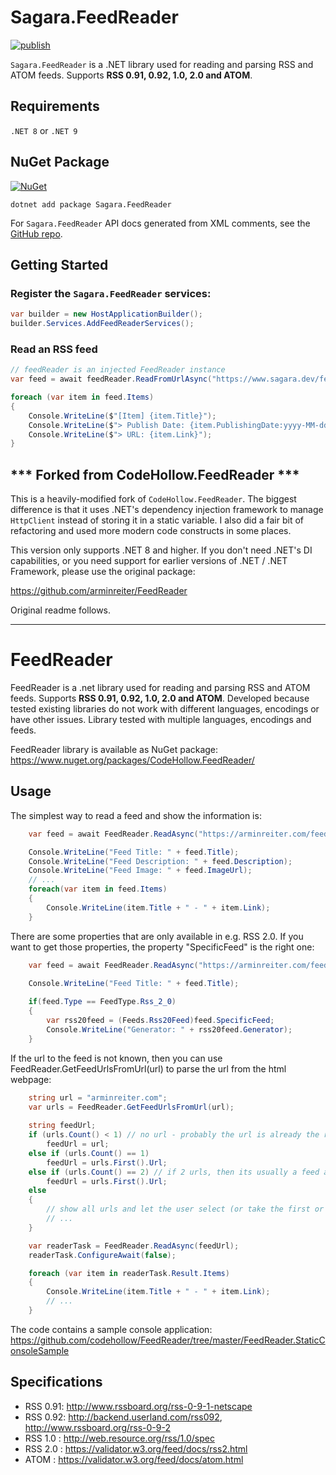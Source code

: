 # Sagara.FeedReader

[![publish](https://github.com/jonsagara/Sagara.FeedReader/actions/workflows/build-and-publish.yml/badge.svg)](https://github.com/jonsagara/Sagara.FeedReader/actions?query=workflow%3Apublish)

`Sagara.FeedReader` is a .NET library used for reading and parsing RSS and ATOM feeds. Supports **RSS 0.91, 0.92, 1.0, 2.0 and ATOM**.

## Requirements

`.NET 8` or `.NET 9`

## NuGet Package

[![NuGet](https://img.shields.io/nuget/v/Sagara.FeedReader?label=NuGet)](https://www.nuget.org/packages/Sagara.FeedReader/)

```
dotnet add package Sagara.FeedReader
```

For `Sagara.FeedReader` API docs generated from XML comments, see the [GitHub repo](src/Sagara.FeedReader/docs/index.md).

## Getting Started

### Register the `Sagara.FeedReader` services:

```csharp
var builder = new HostApplicationBuilder();
builder.Services.AddFeedReaderServices();
```

### Read an RSS feed

```csharp
// feedReader is an injected FeedReader instance
var feed = await feedReader.ReadFromUrlAsync("https://www.sagara.dev/feed.xml");

foreach (var item in feed.Items)
{
    Console.WriteLine($"[Item] {item.Title}");
    Console.WriteLine($"> Publish Date: {item.PublishingDate:yyyy-MM-dd HH:mm:ss zzzz}");
    Console.WriteLine($"> URL: {item.Link}");
}
```

## *** Forked from CodeHollow.FeedReader ***

This is a heavily-modified fork of `CodeHollow.FeedReader`. The biggest difference is that it uses .NET's dependency 
injection framework to manage `HttpClient` instead of storing it in a static variable. I also did a fair bit of 
refactoring and used more modern code constructs in some places.

This version only supports .NET 8 and higher. If you don't need .NET's DI capabilities, or you need support for earlier 
versions of .NET / .NET Framework, please use the original package:

https://github.com/arminreiter/FeedReader

Original readme follows.

-----

# FeedReader

FeedReader is a .net library used for reading and parsing RSS and ATOM feeds. Supports **RSS 0.91, 0.92, 1.0, 2.0 and ATOM**.
Developed because tested existing libraries do not work with different languages, encodings or have other issues. 
Library tested with multiple languages, encodings and feeds.

FeedReader library is available as NuGet package: https://www.nuget.org/packages/CodeHollow.FeedReader/

## Usage
The simplest way to read a feed and show the information is:
```csharp
    var feed = await FeedReader.ReadAsync("https://arminreiter.com/feed");

    Console.WriteLine("Feed Title: " + feed.Title);
    Console.WriteLine("Feed Description: " + feed.Description);
    Console.WriteLine("Feed Image: " + feed.ImageUrl);
    // ...
    foreach(var item in feed.Items)
    {
        Console.WriteLine(item.Title + " - " + item.Link);
    }
```

There are some properties that are only available in e.g. RSS 2.0. If you want to get those properties, the property "SpecificFeed" is the right one:

```csharp
    var feed = await FeedReader.ReadAsync("https://arminreiter.com/feed");

    Console.WriteLine("Feed Title: " + feed.Title);
            
    if(feed.Type == FeedType.Rss_2_0)
    {
        var rss20feed = (Feeds.Rss20Feed)feed.SpecificFeed;
        Console.WriteLine("Generator: " + rss20feed.Generator);
    }
```

If the url to the feed is not known, then you can use FeedReader.GetFeedUrlsFromUrl(url) to parse the url from the html webpage:

```csharp
    string url = "arminreiter.com";
    var urls = FeedReader.GetFeedUrlsFromUrl(url);
            
    string feedUrl;
    if (urls.Count() < 1) // no url - probably the url is already the right feed url
        feedUrl = url;
    else if (urls.Count() == 1)
        feedUrl = urls.First().Url;
    else if (urls.Count() == 2) // if 2 urls, then its usually a feed and a comments feed, so take the first per default
        feedUrl = urls.First().Url;
    else
    {
        // show all urls and let the user select (or take the first or ...)
        // ...
    }

    var readerTask = FeedReader.ReadAsync(feedUrl);
    readerTask.ConfigureAwait(false);

    foreach (var item in readerTask.Result.Items)
    {
        Console.WriteLine(item.Title + " - " + item.Link);
        // ...
    }
```


The code contains a sample console application: https://github.com/codehollow/FeedReader/tree/master/FeedReader.StaticConsoleSample


## Specifications
- RSS 0.91: http://www.rssboard.org/rss-0-9-1-netscape
- RSS 0.92: http://backend.userland.com/rss092, http://www.rssboard.org/rss-0-9-2
- RSS 1.0 : http://web.resource.org/rss/1.0/spec
- RSS 2.0 : https://validator.w3.org/feed/docs/rss2.html
- ATOM    : https://validator.w3.org/feed/docs/atom.html
